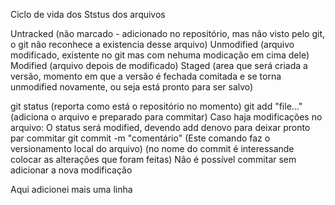 
Ciclo de vida dos Ststus dos arquivos

Untracked (não marcado - adicionado no repositório, mas não visto pelo git, o git não reconhece a existencia desse arquivo)
Unmodified (arquivo modificado, existente no git mas com nehuma modicação em cima dele)
Modified (arquivo depois de modificado)
Staged (area que será criada a versão, momento em que a versão é fechada comitada e se torna unmodified novamente, ou seja está pronto para ser salvo)

git status (reporta como está o repositório no momento)
git add "file..." (adiciona o arquivo e preparado para commitar)
Caso haja modificações no arquivo:
O status será modified, devendo add denovo para deixar pronto par commitar
git commit -m "comentário" (Este comando faz o versionamento local do arquivo) (no nome do commit é interessande colocar as alterações que foram feitas)
Não é possível commitar sem adicionar a nova modificação

Aqui adicionei mais uma linha
